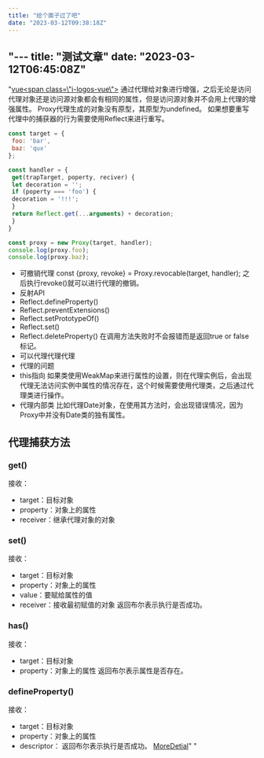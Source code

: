 ```yaml
---
title: "给个面子过了吧"
date: "2023-03-12T09:38:18Z"
---
```

"---
title: \"测试文章\"
date: \"2023-03-12T06:45:08Z\"
---
\"[vue<span class=\\"i-logos-vue\\"></span>](./tests/mark.md)
通过代理给对象进行增强，之后无论是访问代理对象还是访问源对象都会有相同的属性，但是访问源对象并不会用上代理的增强属性。
Proxy代理生成的对象没有原型，其原型为undefined。
如果想要重写代理中的捕获器的行为需要使用Reflect来进行重写。
```js
const target = {
 foo: 'bar',
 baz: 'qux'
};

const handler = {
 get(trapTarget, poperty, reciver) {
 let decoration = '';
 if (poperty === 'foo') { 
 decoration = '!!!';
 }
 return Reflect.get(...arguments) + decoration;
 }
}

const proxy = new Proxy(target, handler);
console.log(proxy.foo);
console.log(proxy.baz);
```
- 可撤销代理
const {proxy, revoke} = Proxy.revocable(target, handler);
之后执行revoke()就可以进行代理的撤销。
- 反射API
 - Reflect.defineProperty()
 - Reflect.preventExtensions()
 - Reflect.setPrototypeOf()
 - Reflect.set()
 - Reflect.deleteProperty()
在调用方法失败时不会报错而是返回true or false标记。
- 可以代理代理代理
- 代理的问题
 - this指向
 如果类使用WeakMap来进行属性的设置，则在代理实例后，会出现代理无法访问实例中属性的情况存在，这个时候需要使用代理类，之后通过代理类进行操作。
 - 代理内部类
 比如代理Date对象，在使用其方法时，会出现错误情况，因为Proxy中并没有Date类的独有属性。

## 代理捕获方法

### get()
接收： 
- target：目标对象
- property：对象上的属性
- receiver：继承代理对象的对象
### set()
接收：
- target：目标对象
- property：对象上的属性
- value：要赋给属性的值
- receiver：接收最初赋值的对象
返回布尔表示执行是否成功。
### has()
接收：
- target：目标对象
- property：对象上的属性
返回布尔表示属性是否存在。
### defineProperty()
接收：
- target：目标对象
- property：对象上的属性
- descriptor：
返回布尔表示执行是否成功。
[MoreDetial](https://developer.mozilla.org/zh-CN/docs/Web/JavaScript/Reference/Global_Objects/Proxy)\"
"
